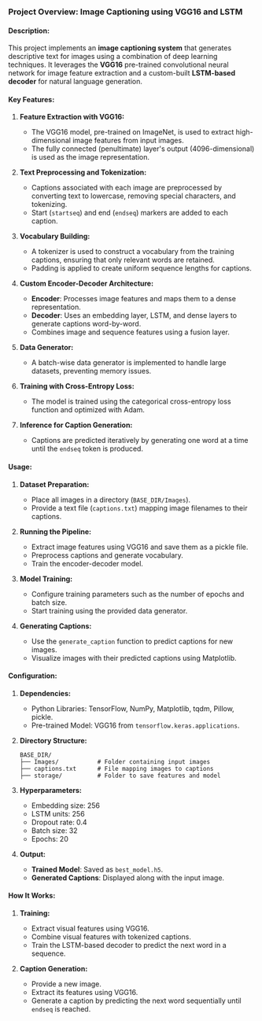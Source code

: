 ### **Project Overview: Image Captioning using VGG16 and LSTM**

#### **Description:**
This project implements an **image captioning system** that generates descriptive text for images using a combination of deep learning techniques. It leverages the **VGG16** pre-trained convolutional neural network for image feature extraction and a custom-built **LSTM-based decoder** for natural language generation.

#### **Key Features:**
1. **Feature Extraction with VGG16:**
   - The VGG16 model, pre-trained on ImageNet, is used to extract high-dimensional image features from input images.
   - The fully connected (penultimate) layer's output (4096-dimensional) is used as the image representation.

2. **Text Preprocessing and Tokenization:**
   - Captions associated with each image are preprocessed by converting text to lowercase, removing special characters, and tokenizing.
   - Start (`startseq`) and end (`endseq`) markers are added to each caption.

3. **Vocabulary Building:**
   - A tokenizer is used to construct a vocabulary from the training captions, ensuring that only relevant words are retained.
   - Padding is applied to create uniform sequence lengths for captions.

4. **Custom Encoder-Decoder Architecture:**
   - **Encoder**: Processes image features and maps them to a dense representation.
   - **Decoder**: Uses an embedding layer, LSTM, and dense layers to generate captions word-by-word.
   - Combines image and sequence features using a fusion layer.

5. **Data Generator:**
   - A batch-wise data generator is implemented to handle large datasets, preventing memory issues.

6. **Training with Cross-Entropy Loss:**
   - The model is trained using the categorical cross-entropy loss function and optimized with Adam.

7. **Inference for Caption Generation:**
   - Captions are predicted iteratively by generating one word at a time until the `endseq` token is produced.

#### **Usage:**

1. **Dataset Preparation:**
   - Place all images in a directory (`BASE_DIR/Images`).
   - Provide a text file (`captions.txt`) mapping image filenames to their captions.

2. **Running the Pipeline:**
   - Extract image features using VGG16 and save them as a pickle file.
   - Preprocess captions and generate vocabulary.
   - Train the encoder-decoder model.

3. **Model Training:**
   - Configure training parameters such as the number of epochs and batch size.
   - Start training using the provided data generator.

4. **Generating Captions:**
   - Use the `generate_caption` function to predict captions for new images.
   - Visualize images with their predicted captions using Matplotlib.

#### **Configuration:**

1. **Dependencies:**
   - Python Libraries: TensorFlow, NumPy, Matplotlib, tqdm, Pillow, pickle.
   - Pre-trained Model: VGG16 from `tensorflow.keras.applications`.

2. **Directory Structure:**
   ```
   BASE_DIR/
   ├── Images/           # Folder containing input images
   ├── captions.txt      # File mapping images to captions
   ├── storage/          # Folder to save features and model
   ```

3. **Hyperparameters:**
   - Embedding size: 256
   - LSTM units: 256
   - Dropout rate: 0.4
   - Batch size: 32
   - Epochs: 20

4. **Output:**
   - **Trained Model**: Saved as `best_model.h5`.
   - **Generated Captions**: Displayed along with the input image.

#### **How It Works:**
1. **Training:**
   - Extract visual features using VGG16.
   - Combine visual features with tokenized captions.
   - Train the LSTM-based decoder to predict the next word in a sequence.

2. **Caption Generation:**
   - Provide a new image.
   - Extract its features using VGG16.
   - Generate a caption by predicting the next word sequentially until `endseq` is reached.
